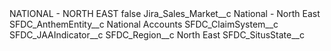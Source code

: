 <?xml version="1.0" encoding="UTF-8"?>
<CustomMetadata xmlns="http://soap.sforce.com/2006/04/metadata" xmlns:xsi="http://www.w3.org/2001/XMLSchema-instance" xmlns:xsd="http://www.w3.org/2001/XMLSchema">
    <label>NATIONAL - NORTH EAST</label>
    <protected>false</protected>
    <values>
        <field>Jira_Sales_Market__c</field>
        <value xsi:type="xsd:string">National - North East</value>
    </values>
    <values>
        <field>SFDC_AnthemEntity__c</field>
        <value xsi:type="xsd:string">National Accounts</value>
    </values>
    <values>
        <field>SFDC_ClaimSystem__c</field>
        <value xsi:nil="true"/>
    </values>
    <values>
        <field>SFDC_JAAIndicator__c</field>
        <value xsi:nil="true"/>
    </values>
    <values>
        <field>SFDC_Region__c</field>
        <value xsi:type="xsd:string">North East</value>
    </values>
    <values>
        <field>SFDC_SitusState__c</field>
        <value xsi:nil="true"/>
    </values>
</CustomMetadata>
